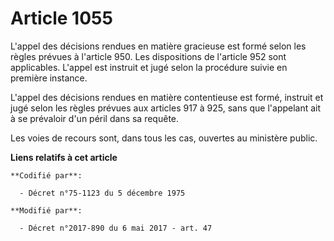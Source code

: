 # Article 1055

L'appel des décisions rendues en matière gracieuse est formé selon les règles prévues à l'article 950. Les dispositions de
l'article 952 sont applicables. L'appel est instruit et jugé selon la procédure suivie en première instance.

L'appel des décisions rendues en matière contentieuse est formé, instruit et jugé selon les règles prévues aux articles 917 à
925, sans que l'appelant ait à se prévaloir d'un péril dans sa requête.

Les voies de recours sont, dans tous les cas, ouvertes au ministère public.

**Liens relatifs à cet article**

	**Codifié par**:

	  - Décret n°75-1123 du 5 décembre 1975

	**Modifié par**:

	  - Décret n°2017-890 du 6 mai 2017 - art. 47
